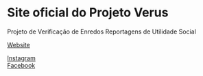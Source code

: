 # Site oficial do Projeto Verus

Projeto de Verificação de Enredos Reportagens de Utilidade Social

<a href="https://danieldpereira.github.io/Site-Verus/" target="_blank">Website</a>

<a href="https://www.instagram.com/projetoverus" target="_blank">Instagram</a>
<br>
<a href="https://www.facebook.com/projetoverus1" target="_blank">Facebook</a>
